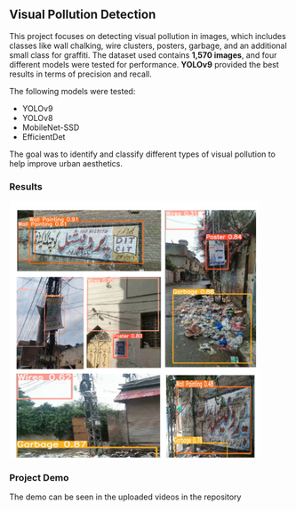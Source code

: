 ## Visual Pollution Detection

This project focuses on detecting visual pollution in images, which includes classes like wall chalking, wire clusters, posters, garbage, and an additional small class for graffiti. The dataset used contains **1,570 images**, and four different models were tested for performance. **YOLOv9** provided the best results in terms of precision and recall.

The following models were tested:
- YOLOv9
- YOLOv8
- MobileNet-SSD
- EfficientDet

The goal was to identify and classify different types of visual pollution to help improve urban aesthetics.

### Results

<img src="image.png" width="450" height="auto">

### Project Demo

The demo can be seen in the uploaded videos in the repository


